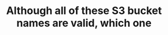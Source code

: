---
layout: answer
title: "Although all of these S3 bucket names are valid, which one"
blurb: "Although valid, you should avoid dots in your S3 bucket names. According to the docs Buckets used with Amazon S3 Transfer Acceleration can't have do"
quid: 272
---